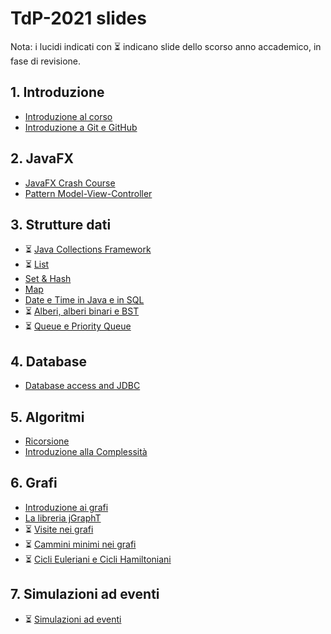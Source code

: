 # TdP-2021 slides

Nota: i lucidi indicati con ⏳ indicano slide dello scorso anno accademico, in fase di revisione.

## 1. Introduzione

* [Introduzione al corso](01-01-introduzione_2021.pdf)
* [Introduzione a Git e GitHub](01-02-Git-quickintro.pdf)

## 2. JavaFX

* [JavaFX Crash Course](02-01-javafx-crashcourse.pdf)
* [Pattern Model-View-Controller](02-02-javafx-mvc-pattern.pdf)

## 3. Strutture dati

* ⏳ [Java Collections Framework](03-01-JavaCollectionFramework.pdf)
* ⏳ [List](03-02-Lists.pdf)
* [Set & Hash](03-03-Sets&Hash.pdf)
* [Map](03-04-Map.pdf)
* [Date e Time in Java e in SQL](03-05-JavaDatesTimes.pdf)
* ⏳ [Alberi, alberi binari e BST](03-06-Trees-BTrees.pdf)
* ⏳ [Queue e Priority Queue](03-07-Queue.pdf)

## 4. Database

* [Database access and JDBC](04-01-jdbc-dao.pdf)

## 5. Algoritmi

* [Ricorsione](05-01-recursion.pdf)
* [Introduzione alla Complessità](05-02-complexity.pdf)

## 6. Grafi

* [Introduzione ai grafi](06-01-intro-graphs.pdf)
* [La libreria jGraphT](06-02-jGraphT-library.pdf)
* ⏳ [Visite nei grafi](06-03-graphs-visits.pdf)
* ⏳ [Cammini minimi nei grafi](06-04-graphs-shortestpaths.pdf)
* ⏳ [Cicli Euleriani e Cicli Hamiltoniani](06-05-graph-cycles.pdf)

## 7. Simulazioni ad eventi

* ⏳ [Simulazioni ad eventi](07-01-simulation.pdf)
